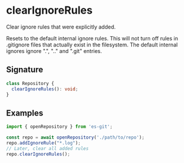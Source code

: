# clearIgnoreRules

Clear ignore rules that were explicitly added.

Resets to the default internal ignore rules.
This will not turn off rules in .gitignore files that actually exist in the filesystem.
The default internal ignores ignore ".", ".." and ".git" entries.

## Signature

```ts
class Repository {
  clearIgnoreRules(): void;
}
```

## Examples

```ts
import { openRepository } from 'es-git';

const repo = await openRepository('./path/to/repo');
repo.addIgnoreRule("*.log");
// Later, clear all added rules
repo.clearIgnoreRules();
```